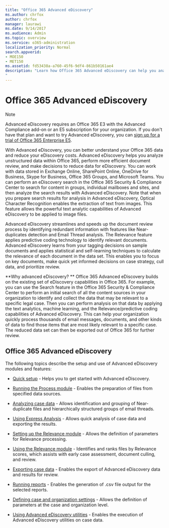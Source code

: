 ```yaml
---
title: "Office 365 Advanced eDiscovery"
ms.author: chrfox
author: chrfox
manager: laurawi
ms.date: 9/14/2017
ms.audience: Admin
ms.topic: overview
ms.service: o365-administration
localization_priority: Normal
search.appverid: 
- MOE150
- MET150
ms.assetid: fd53438a-a760-45f6-9df4-861b50161ae4
description: "Learn how Office 365 Advanced eDiscovery can help you analyze data within Office 365, streamline document reviews, and make decisions for efficient eDiscovery. 
"
---
```


# Office 365 Advanced eDiscovery

> [!NOTE]
> Advanced eDiscovery requires an Office 365 E3 with the Advanced Compliance add-on or an E5 subscription for your organization. If you don't have that plan and want to try Advanced eDiscovery, you can [sign up for a trial of Office 365 Enterprise E5](https://go.microsoft.com/fwlink/p/?LinkID=698279). 
  
With Advanced eDiscovery, you can better understand your Office 365 data and reduce your eDiscovery costs. Advanced eDiscovery helps you analyze unstructured data within Office 365, perform more efficient document review, and make decisions to reduce data for eDiscovery. You can work with data stored in Exchange Online, SharePoint Online, OneDrive for Business, Skype for Business, Office 365 Groups, and Microsoft Teams. You can perform an eDiscovery search in the Office 365 Security &amp; Compliance Center to search for content in groups, individual mailboxes and sites, and then analyze the search results with Advanced eDiscovery. Note that when you prepare search results for analysis in Advanced eDiscovery, Optical Character Recognition enables the extraction of text from images. This feature allows the powerful text analytic capabilities of Advanced eDiscovery to be applied to image files.
  
Advanced eDiscovery streamlines and speeds up the document review process by identifying redundant information with features like Near-duplicates detection and Email Thread analysis. The Relevance feature applies predictive coding technology to identify relevant documents. Advanced eDiscovery learns from your tagging decisions on sample documents and applies statistical and self-learning techniques to calculate the relevance of each document in the data set. This enables you to focus on key documents, make quick yet informed decisions on case strategy, cull data, and prioritize review.
  
 **Why advanced eDiscovery? ** Office 365 Advanced eDiscovery builds on the existing set of eDiscovery capabilities in Office 365. For example, you can use the Search feature in the Office 365 Security &amp; Compliance Center to perform an initial search of all the content sources in your organization to identify and collect the data that may be relevant to a specific legal case. Then you can perform analysis on that data by applying the text analytics, machine learning, and the Relevance/predictive coding capabilities of Advanced eDiscovery. This can help your organization quickly process thousands of email messages, documents, and other kinds of data to find those items that are most likely relevant to a specific case. The reduced data set can then be exported out of Office 365 for further review. 
  
## Office 365 Advanced eDiscovery

The following topics describe the setup and use of Advanced eDiscovery modules and features:
  
- [Quick setup](quick-setup-for-advanced-ediscovery.md) - Helps you to get started with Advanced eDiscovery. 
    
- [Running the Process module](run-the-process-module-in-advanced-ediscovery.md) - Enables the preparation of files from specified data sources. 
    
- [Analyzing case data](analyze-case-data-with-advanced-ediscovery.md) - Allows identification and grouping of Near-duplicate files and hierarchically structured groups of email threads. 

- [Using Express Analysis](use-express-analysis-in-advanced-ediscovery.md) - Allows quick analysis of case data and exporting the results. 
    
- [Setting up the Relevance module](manage-relevance-setup-in-advanced-ediscovery.md) - Allows the definition of parameters for Relevance processing. 
    
- [Using the Relevance module](use-relevance-in-advanced-ediscovery.md) - Identifies and ranks files by Relevance scores, which assists with early case assessment, document culling, and review. 
    
- [Exporting case data](export-case-data-in-advanced-ediscovery.md) - Enables the export of Advanced eDiscovery data and results for review. 
    
- [Running reports](run-reports-in-advanced-ediscovery.md) - Enables the generation of .csv file output for the selected reports. 
    
- [Defining case and organization settings](define-case-and-tenant-settings-in-advanced-ediscovery.md) - Allows the definition of parameters at the case and organization level. 
    
- [Using Advanced eDiscovery utilities](use-advanced-ediscovery-utilities.md) - Enables the execution of  Advanced eDiscovery utilities on case data. 
